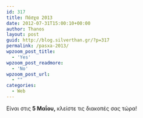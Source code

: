 ```yaml
---
id: 317
title: Πάσχα 2013
date: 2012-07-31T15:00:10+00:00
author: Thanos
layout: post
guid: http://blog.silverthan.gr/?p=317
permalink: /pasxa-2013/
wpzoom_post_title:
  - 'Yes'
wpzoom_post_readmore:
  - 'No'
wpzoom_post_url:
  - ""
categories:
  - Web
---
```

Είναι στις **5 Μαΐου,** κλείστε τις διακοπές σας τώρα!